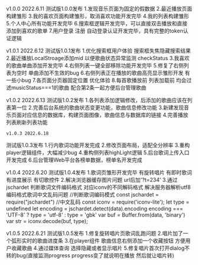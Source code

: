 v1.0.0 2022.6.11
测试版1.0.0发布
    1.发现音乐页面为固定的假数据
    2.最近播放页面构建雏形
    3.我的喜欢页面构建雏形，取消喜欢功能开发完毕
    4.我的列表构建雏形
    5.个人中心所有功能开发完毕
    6.搜索框逻辑开发完毕，可以直接双击播放和直接添加到喜欢的歌单
    7.用户登录 注册 自动登录认证开发完毕，具有完整的token认证逻辑

v1.0.1 2022.6.12
测试版1.0.1发布
    1.优化搜索框用户体验 搜索框失焦隐藏搜索结果
    2.最近播放LocalStroage添加mid 以便歌曲状态异常监测 checkStatus
    3.我喜欢的歌曲单曲添加开发完毕
    4.右侧列表一键全部移除功能开发完毕
    5.修复了右侧列表为空时 单曲添加不生效的bug
    6.右侧列表正在播放的歌曲高亮显示雏形开发 有一些小bug
    7.各页面分页器固定位置 优化体验
    8.每首歌播放前 列表加载前 均会过滤musicStatus===1的歌曲 配合第2条一起方便后台管理歌曲

v1.0.2 2022.6.13
测试版1.0.2发布
    1.各列表添加逻辑修改，后添加的歌曲应该在列表第一位
    2.完善后台系统的歌曲状态变更功能，歌曲信息修改功能
    3.新建发现音乐页面对应信息的数据库，构建页面图像，歌曲信息与数据库的链接
    4.完善播放列表刷新列表功能

    v1.0.3 2022.6.18
测试版1.0.3发布
    1.行内歌词功能开发完成
    2.修改页面布局，适配全分辨率
    3.重构player逻辑组件，大幅减少bug
    4.重构侧列表highLight逻辑
    5.后台歌词上传入口开发完成
    6.后台管理Web平台各榜单数据，榜单名开发完成

 v1.0.4 2022.6.20
测试版1.0.4发布
    1.歌词页雏形开发完毕 有旋转唱片 有即时歌词 有进度展示 有切歌控件
    2.解决浏览器缓存图片问题 url后加'?t=234'
    3.通过jschardet 判断歌词文件编码格式 对应iconv的不同解码格式 解决服务器解析utf8编码格式歌词中文乱码问题
    //判断歌词编码模式
const jschardet = require("jschardet")
//中文乱码
const iconv = require('iconv-lite');
     let type = undefined
        let encoding = jschardet.detect(data).encoding
        encoding === 'UTF-8' ? type = 'utf-8' : type = 'gbk'
        var buf = Buffer.from(data, 'binary')
        var str = iconv.decode(buf, type);

 v1.0.5 2022.6.21
测试版1.0.5发布
    1.修复旋转唱片页歌词乱跑问题
    2.唱片加了一个弧形实时的歌曲进度条
    3.在player组件 歌曲信息右侧添加一个收藏按钮 方便用户收藏歌曲
    4.通过媒体查询 选择隐藏或者显示唱片
    5.修复唱片首次打开dialog不转的bug(直接监测progress progress变了就说明在播放 然后就让唱片转)